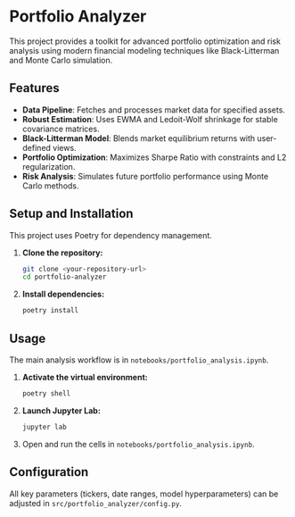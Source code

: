 # Portfolio Analyzer

This project provides a toolkit for advanced portfolio optimization and risk analysis using modern financial modeling techniques like Black-Litterman and Monte Carlo simulation.

## Features

- **Data Pipeline**: Fetches and processes market data for specified assets.
- **Robust Estimation**: Uses EWMA and Ledoit-Wolf shrinkage for stable covariance matrices.
- **Black-Litterman Model**: Blends market equilibrium returns with user-defined views.
- **Portfolio Optimization**: Maximizes Sharpe Ratio with constraints and L2 regularization.
- **Risk Analysis**: Simulates future portfolio performance using Monte Carlo methods.

## Setup and Installation

This project uses Poetry for dependency management.

1.  **Clone the repository:**
    ```bash
    git clone <your-repository-url>
    cd portfolio-analyzer
    ```

2.  **Install dependencies:**
    ```bash
    poetry install
    ```

## Usage

The main analysis workflow is in `notebooks/portfolio_analysis.ipynb`.

1.  **Activate the virtual environment:**
    ```bash
    poetry shell
    ```

2.  **Launch Jupyter Lab:**
    ```bash
    jupyter lab
    ```

3.  Open and run the cells in `notebooks/portfolio_analysis.ipynb`.

## Configuration

All key parameters (tickers, date ranges, model hyperparameters) can be adjusted in `src/portfolio_analyzer/config.py`.